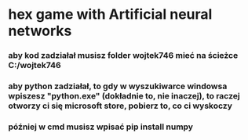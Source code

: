 # hex game with Artificial neural networks
 
### aby kod zadziałał musisz folder wojtek746 mieć na ścieżce C:/wojtek746
### aby python zadziałał, to gdy w wyszukiwarce windowsa wpiszesz "python.exe" (dokładnie to, nie inaczej), to raczej otworzy ci się microsoft store, pobierz to, co ci wyskoczy
### później w cmd musisz wpisać pip install numpy

